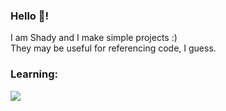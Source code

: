 ### Hello 👋!

I am Shady and I make simple projects :) <br>
They may be useful for referencing code, I guess.

### Learning: <br>
<img src="https://skillicons.dev/icons?i=python,javascript,java" />
<!--
**ShadyUPS/ShadyUPS** is a ✨ _special_ ✨ repository because its `README.md` (this file) appears on your GitHub profile.

Here are some ideas to get you started:

- 🔭 I’m currently working on ...
- 🌱 I’m currently learning ...
- 👯 I’m looking to collaborate on ...
- 🤔 I’m looking for help with ...
- 💬 Ask me about ...
- 📫 How to reach me: ...
- 😄 Pronouns: ...
- ⚡ Fun fact: ...
-->
